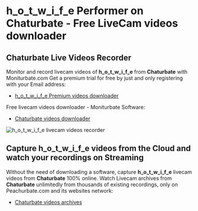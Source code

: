 # h_o_t_w_i_f_e Performer on Chaturbate - Free LiveCam videos downloader

## Chaturbate Live Videos Recorder

Monitor and record livecam videos of **h_o_t_w_i_f_e** from **Chaturbate** with Moniturbate.com
Get a premium trial for free by just and only registering with your Email address:
* [h_o_t_w_i_f_e Premium videos downloader](https://moniturbate.com/request-demo-licence-key.html)

Free livecam videos downloader - Moniturbate Software:
* [Chaturbate videos downloader](https://moniturbate.com/moniturbate-download-software.html)

![h_o_t_w_i_f_e livecam videos recorder](https://peachurnet.com/templates/moniturbate-software.png)


## Capture h_o_t_w_i_f_e videos from the Cloud and watch your recordings on Streaming

Without the need of downloading a software, capture **h_o_t_w_i_f_e** livecam videos from **Chaturbate** 100% online.
Watch Livecam archives from **Chaturbate** unlimitedly from thousands of existing recordings, only on Peachurbate.com and its websites network:
* [Chaturbate videos archives](https://peachurnet.com/)